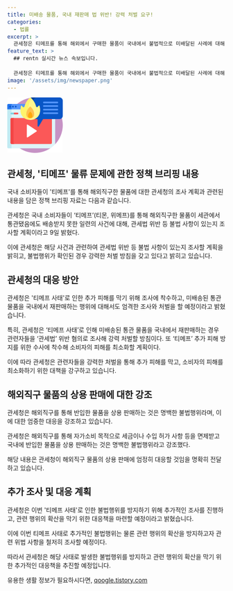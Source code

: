 ```yaml
---
title: 미배송 물품, 국내 재판매 법 위반! 강력 처벌 요구!
categories:
  - 법률
excerpt: >
  관세청은 티메프를 통해 해외에서 구매한 물품이 국내에서 불법적으로 미배달된 사례에 대해 조사 중이다. 특송업체의 미배송과 재판매로 인한 관세법 위반에 대한 강력한 대응을 예고하며, 추가적인 불법행위를 방지하고 소비자 피해를 최소화하기 위한 계획을 밝혔다. 관세청은 해외직구 물품을 상용 판매하는 행위는 명백한 불법행위로 강조하며, 관련 사항을 철저히 조사할 예정이라고 전했다.
feature_text: >
  ## rentn 실시간 뉴스 속보입니다.

  관세청은 티메프를 통해 해외에서 구매한 물품이 국내에서 불법적으로 미배달된 사례에 대해 조사 중이다. 특송업체의 미배송과 재판매로 인한 관세법 위반에 대한 강력한 대응을 예고하며, 추가적인 불법행위를 방지하고 소비자 피해를 최소화하기 위한 계획을 밝혔다. 관세청은 해외직구 물품을 상용 판매하는 행위는 명백한 불법행위로 강조하며, 관련 사항을 철저히 조사할 예정이라고 전했다.
image: '/assets/img/newspaper.png'
---
```


<p><img src="/assets/img/news.png" alt="rentncar 속보" /></p>

<h2 data-ke-size="size26">관세청, '티메프' 물류 문제에 관한 정책 브리핑 내용</h2>

<p>국내 소비자들이 '티메프'를 통해 해외직구한 물품에 대한 관세청의 조사 계획과 관련된 내용을 담은 정책 브리핑 자료는 다음과 같습니다.</p>

<p data-ke-size="size16">관세청은 국내 소비자들이 ‘티메프’(티몬, 위메프)를 통해 해외직구한 물품이 세관에서 통관됐음에도 배송받지 못한 일련의 사건에 대해, 관세법 위반 등 불법 사항이 있는지 조사할 계획이라고 9일 밝혔다.</p>

<p>이에 관세청은 해당 사건과 관련하여 관세법 위반 등 불법 사항이 있는지 조사할 계획을 밝히고, 불법행위가 확인된 경우 강력한 처벌 방침을 갖고 있다고 밝히고 있습니다.</p>

<h2 data-ke-size="size26">관세청의 대응 방안</h2>

<p>관세청은 '티메프 사태'로 인한 추가 피해를 막기 위해 조사에 착수하고, 미배송된 통관 물품을 국내에서 재판매하는 행위에 대해서도 엄격한 조사와 처벌을 할 예정이라고 밝혔습니다.</p>

<p data-ke-size="size16">특히, 관세청은 ‘티메프 사태’로 인해 미배송된 통관 물품을 국내에서 재판매하는 경우 관련자들을 ‘관세법’ 위반 혐의로 조사해 강력 처벌할 방침이다. 또 ‘티메프’ 추가 피해 방지를 위한 수사에 착수해 소비자의 피해를 최소화할 계획이다.</p>

<p>이에 따라 관세청은 관련자들을 강력한 처벌을 통해 추가 피해를 막고, 소비자의 피해를 최소화하기 위한 대책을 강구하고 있습니다.</p>

<h2 data-ke-size="size26">해외직구 물품의 상용 판매에 대한 강조</h2>

<p>관세청은 해외직구를 통해 반입한 물품을 상용 판매하는 것은 명백한 불법행위라며, 이에 대한 엄중한 대응을 강조하고 있습니다.</p>

<p data-ke-size="size16">관세청은 해외직구를 통해 자가소비 목적으로 세금이나 수입 허가 사항 등을 면제받고 국내에 반입한 물품을 상용 판매하는 것은 명백한 불법행위라고 강조했다.</p>

<p>해당 내용은 관세청이 해외직구 물품의 상용 판매에 엄정히 대응할 것임을 명확히 전달하고 있습니다.</p>

<h2 data-ke-size="size26">추가 조사 및 대응 계획</h2>

<p>관세청은 이번 '티메프 사태'로 인한 불법행위를 방지하기 위해 추가적인 조사를 진행하고, 관련 행위의 확산을 막기 위한 대응책을 마련할 예정이라고 밝혔습니다.</p>

<p data-ke-size="size16">이에 이번 티메프 사태로 추가적인 불법행위는 물론 관련 행위의 확산을 방지하고자 관련 위법 사항을 철저히 조사할 예정이다. </p>

<p>따라서 관세청은 해당 사태로 발생한 불법행위를 방지하고 관련 행위의 확산을 막기 위한 추가적인 대응책을 추진할 예정입니다.</p>
유용한 생활 정보가 필요하시다면, <a href="https://qoogle.tistory.com" rel="dofollow">qoogle.tistory.com</a>


